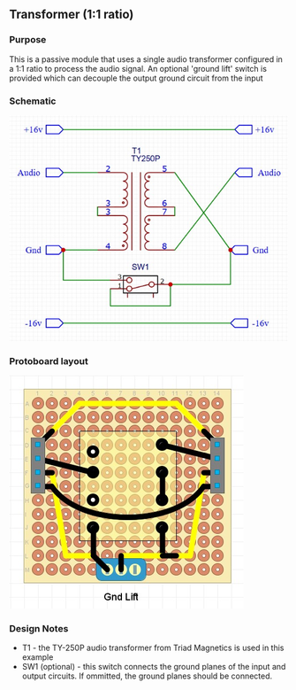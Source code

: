 ## Transformer (1:1 ratio)

### Purpose
This is a passive module that uses a single audio transformer configured in a 1:1 ratio to process the audio signal. An optional 'ground lift' switch is provided which can decouple the output ground circuit from the input

### Schematic
![alt text](schematic.jpg)

### Protoboard layout
![alt text](protoboard.jpg)

### Design Notes
- T1 - the TY-250P audio transformer from Triad Magnetics is used in this example
- SW1 (optional) - this switch connects the ground planes of the input and output circuits. If ommitted, the ground planes should be connected.